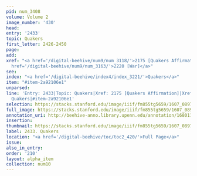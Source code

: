 ```yaml
---
pid: num_3408
volume: Volume 2
image_number: '430'
head:
entry: '2433'
topic: Quakers
first_letter: 2426-2450
page:
add:
xref: "<a href='/digital-beehive/num9/num_3118/'>2175 [Quakers Affirmation]</a>|<a
  href='/digital-beehive/num9/num_3163/'>2220 [War]</a>"
see:
index: "<a href='/digital-beehive/index4/index_3221/'>Quakers</a>"
item: "#item-2a92106e1"
unparsed:
line: 'Entry: 2433|Topic: Quakers|Xref: 2175 [Quakers Affirmation]|Xref: 2220 [War]|Index:
  Quakers|#item-2a92106e1'
selection: https://stacks.stanford.edu/image/iiif/fm855tg5659/1607_0897/746,1854,2813,630/full/0/default.jpg
full_image: https://stacks.stanford.edu/image/iiif/fm855tg5659/1607_0897/full/full/0/default.jpg
annotation_uri: http://beehive-anno.library.upenn.edu/annotation/1680113568357
insertion:
thumbnail: https://stacks.stanford.edu/image/iiif/fm855tg5659/1607_0897/746,1854,600,180/250,/0/default.jpg
label: 2433. Quakers
location: "<a href='/digital-beehive/toc/toc2_420/'>Full Page</a>"
issue:
also_in_entry:
order: '210'
layout: alpha_item
collection: num10
---
```

